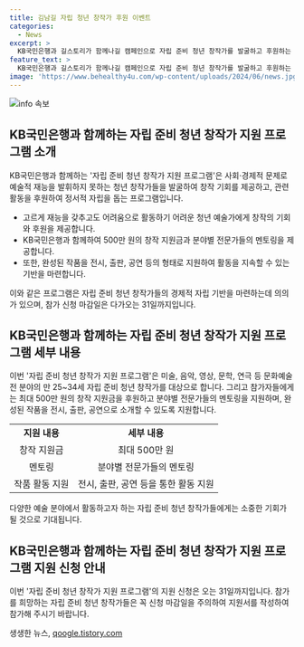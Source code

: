 ```yaml
---
title: 김남길 자립 청년 창작가 후원 이벤트
categories:
  - News
excerpt: >
  KB국민은행과 길스토리가 함께나길 캠페인으로 자립 준비 청년 창작가를 발굴하고 후원하는 프로그램을 시작했다. 프로그램은 최대 500만 원의 창작 지원금을 제공하고 분야별 전문가의 멘토링을 통해 예술 활동을 지원한다. 이를 통해 자립 준비 청년들에게 창작 기회를 제공하고 정서적 자립을 돕는다. 참가자는 25~34세 자립 준비 청년으로, 미술, 음악, 영상, 문학, 연극 등 문화예술 전 분야에 걸쳐 활동하는 예정이며 접수 마감일은 31일이다.
feature_text: >
  KB국민은행과 길스토리가 함께나길 캠페인으로 자립 준비 청년 창작가를 발굴하고 후원하는 프로그램을 시작했다. 프로그램은 최대 500만 원의 창작 지원금을 제공하고 분야별 전문가의 멘토링을 통해 예술 활동을 지원한다. 이를 통해 자립 준비 청년들에게 창작 기회를 제공하고 정서적 자립을 돕는다. 참가자는 25~34세 자립 준비 청년으로, 미술, 음악, 영상, 문학, 연극 등 문화예술 전 분야에 걸쳐 활동하는 예정이며 접수 마감일은 31일이다.
image: 'https://www.behealthy4u.com/wp-content/uploads/2024/06/news.jpg'
---
```


<p><img src="https://www.behealthy4u.com/wp-content/uploads/2024/06/news.jpg" alt="info 속보" /></p>

<h2 data-ke-size="size26">KB국민은행과 함께하는 자립 준비 청년 창작가 지원 프로그램 소개</h2>

<p>KB국민은행과 함께하는 '자립 준비 청년 창작가 지원 프로그램'은 사회·경제적 문제로 예술적 재능을 발휘하지 못하는 청년 창작가들을 발굴하여 창작 기회를 제공하고, 관련 활동을 후원하여 정서적 자립을 돕는 프로그램입니다. </p>

<ul>
  <li>고르게 재능을 갖추고도 어려움으로 활동하기 어려운 청년 예술가에게 창작의 기회와 후원을 제공합니다.</li>
  <li>KB국민은행과 함께하여 500만 원의 창작 지원금과 분야별 전문가들의 멘토링을 제공합니다.</li>
  <li>또한, 완성된 작품을 전시, 출판, 공연 등의 형태로 지원하여 활동을 지속할 수 있는 기반을 마련합니다.</li>
</ul>

<p>이와 같은 프로그램은 자립 준비 청년 창작가들의 경제적 자립 기반을 마련하는데 의의가 있으며, 참가 신청 마감일은 다가오는 31일까지입니다.</p>

<h2 data-ke-size="size26">KB국민은행과 함께하는 자립 준비 청년 창작가 지원 프로그램 세부 내용</h2>

<p>이번 '자립 준비 청년 창작가 지원 프로그램'은 미술, 음악, 영상, 문학, 연극 등 문화예술 전 분야의 만 25~34세 자립 준비 청년 창작가를 대상으로 합니다. 
그리고 참가자들에게는 최대 500만 원의 창작 지원금을 후원하고 분야별 전문가들의 멘토링을 지원하며, 완성된 작품을 전시, 출판, 공연으로 소개할 수 있도록 지원합니다.</p>

<p data-ke-size="size16"></p>

<table>
  <tr>
    <td style="text-align: center; height: 17px;"><b>지원 내용</b></td>
    <td style="text-align: center; height: 17px;"><b>세부 내용</b></td>
  </tr>
  <tr>
    <td style="text-align: center; height: 17px;">창작 지원금</td>
    <td style="text-align: center; height: 17px;">최대 500만 원</td>
  </tr>
  <tr>
    <td style="text-align: center; height: 17px;">멘토링</td>
    <td style="text-align: center; height: 17px;">분야별 전문가들의 멘토링</td>
  </tr>
  <tr>
    <td style="text-align: center; height: 17px;">작품 활동 지원</td>
    <td style="text-align: center; height: 17px;">전시, 출판, 공연 등을 통한 활동 지원</td>
  </tr>
</table>

<p>다양한 예술 분야에서 활동하고자 하는 자립 준비 청년 창작가들에게는 소중한 기회가 될 것으로 기대됩니다.</p>

<h2 data-ke-size="size26">KB국민은행과 함께하는 자립 준비 청년 창작가 지원 프로그램 지원 신청 안내</h2>

<p>이번 '자립 준비 청년 창작가 지원 프로그램'의 지원 신청은 오는 31일까지입니다. 
참가를 희망하는 자립 준비 청년 창작가들은 꼭 신청 마감일을 주의하여 지원서를 작성하여 참가해 주시기 바랍니다.</p>
생생한 뉴스, <a href="https://qoogle.tistory.com" rel="dofollow">qoogle.tistory.com</a>


